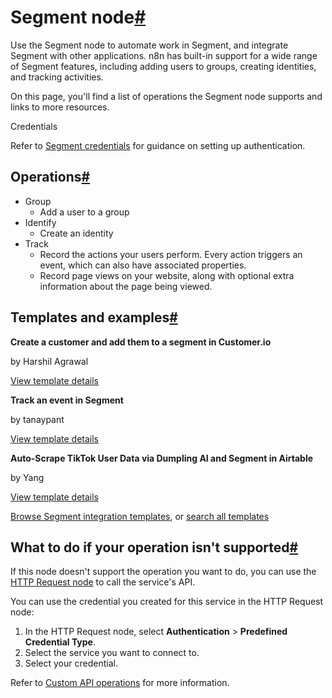 [](https://github.com/n8n-io/n8n-docs/edit/main/docs/integrations/builtin/app-nodes/n8n-nodes-base.segment.md "Edit this page")

# Segment node[#](#segment-node "Permanent link")

Use the Segment node to automate work in Segment, and integrate Segment with other applications. n8n has built-in support for a wide range of Segment features, including adding users to groups, creating identities, and tracking activities.

On this page, you'll find a list of operations the Segment node supports and links to more resources.

Credentials

Refer to [Segment credentials](../../credentials/segment/) for guidance on setting up authentication.

## Operations[#](#operations "Permanent link")

*   Group
    *   Add a user to a group
*   Identify
    *   Create an identity
*   Track
    *   Record the actions your users perform. Every action triggers an event, which can also have associated properties.
    *   Record page views on your website, along with optional extra information about the page being viewed.

## Templates and examples[#](#templates-and-examples "Permanent link")

**Create a customer and add them to a segment in Customer.io**

by Harshil Agrawal

[View template details](https://n8n.io/workflows/646-create-a-customer-and-add-them-to-a-segment-in-customerio/)

**Track an event in Segment**

by tanaypant

[View template details](https://n8n.io/workflows/495-track-an-event-in-segment/)

**Auto-Scrape TikTok User Data via Dumpling AI and Segment in Airtable**

by Yang

[View template details](https://n8n.io/workflows/4326-auto-scrape-tiktok-user-data-via-dumpling-ai-and-segment-in-airtable/)

[Browse Segment integration templates](https://n8n.io/integrations/segment/), or [search all templates](https://n8n.io/workflows/)

## What to do if your operation isn't supported[#](#what-to-do-if-your-operation-isnt-supported "Permanent link")

If this node doesn't support the operation you want to do, you can use the [HTTP Request node](../../core-nodes/n8n-nodes-base.httprequest/) to call the service's API.

You can use the credential you created for this service in the HTTP Request node:

1.  In the HTTP Request node, select **Authentication** > **Predefined Credential Type**.
2.  Select the service you want to connect to.
3.  Select your credential.

Refer to [Custom API operations](../../../custom-operations/) for more information.